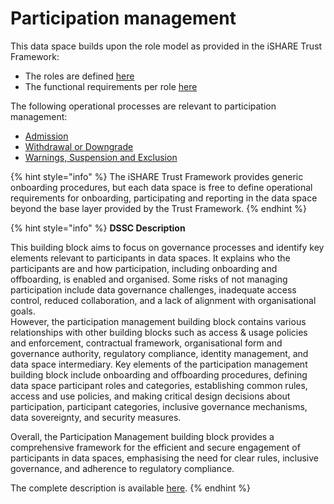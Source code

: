 # Participation management

This data space builds upon the role model as provided in the iSHARE Trust Framework:

* The roles are defined [here](https://framework.ishare.eu/is/framework-and-roles)
* The functional requirements per role [here](https://framework.ishare.eu/is/functional-requirements-per-role)

The following operational processes are relevant to participation management:

* [Admission](https://framework.ishare.eu/is/admission)
* [Withdrawal or Downgrade](https://framework.ishare.eu/is/withdrawal-or-downgrade)
* [Warnings, Suspension and Exclusion](https://framework.ishare.eu/is/warnings-suspension-and-exclusion)&#x20;

{% hint style="info" %}
The iSHARE Trust Framework provides generic onboarding procedures, but each data space is free to define operational requirements for onboarding, participating and reporting in the data space beyond the base layer provided by the Trust Framework.&#x20;
{% endhint %}

{% hint style="info" %}
**DSSC Description**

This building block aims to focus on governance processes and identify key elements relevant to participants in data spaces. It explains who the participants are and how participation, including onboarding and offboarding, is enabled and organised. Some risks of not managing participation include data governance challenges, inadequate access control, reduced collaboration, and a lack of alignment with organisational goals.\
However, the participation management building block contains various relationships with other building blocks such as access & usage policies and enforcement, contractual framework, organisational form and governance authority, regulatory compliance, identity management, and data space intermediary. Key elements of the participation management building block include onboarding and offboarding procedures, defining data space participant roles and categories, establishing common rules, access and use policies, and making critical design decisions about participation, participant categories, inclusive governance mechanisms, data sovereignty, and security measures.

Overall, the Participation Management building block provides a comprehensive framework for the efficient and secure engagement of participants in data spaces, emphasising the need for clear rules, inclusive governance, and adherence to regulatory compliance.

The complete description is available [here](https://dssc.eu/space/BVE/357074624/Participation+Management).
{% endhint %}
